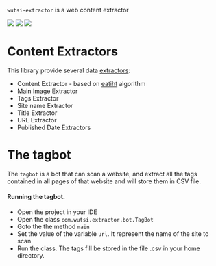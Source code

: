 `wutsi-extractor` is a web content extractor

![](https://github.com/wutsi/wutsi-extractor/workflows/master/badge.svg)
![](https://img.shields.io/badge/jdk-1.8-brightgreen.svg)
![](https://img.shields.io/badge/language-java-blue.svg)

# Content Extractors
This library provide several data [extractors]((https://github.com/wutsi/wutsi-extractor/blob/master/src/main/java/com/wutsi/extractor/)):
  - Content Extractor - based on [eatiht](https://rodricios.github.io/eatiht/#the-original-algorithm) algorithm
  - Main Image Extractor
  - Tags Extractor
  - Site name Extractor
  - Title Extractor
  - URL Extractor
  - Published Date Extractors
  

# The tagbot
The `tagbot` is a bot that can scan a website, and extract all the tags contained in all pages of that website and will store them in CSV file.


#### Running the tagbot.
- Open the project in your IDE
- Open the class ``com.wutsi.extractor.bot.TagBot``
- Goto the the method `main`
- Set the value of the variable `url`. It represent the name of the site to scan
- Run the class. The tags fill be stored in the file <domain-name>.csv in your home directory.
